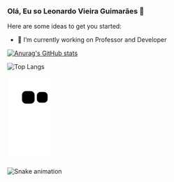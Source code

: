 ### Olá, Eu so Leonardo Vieira Guimarães 👋

Here are some ideas to get you started:

- 🔭 I’m currently working on Professor and Developer
<!-- - 🌱 I’m currently learning ...
- 👯 I’m looking to collaborate on ...
- 🤔 I’m looking for help with ...
- 💬 Ask me about ...
- 📫 How to reach me: ...
- 😄 Pronouns: ...
- ⚡ Fun fact: ... -->


[![Anurag's GitHub stats](https://github-readme-stats.vercel.app/api?username=LeonardoVieiraGuimaraes&show&icons=true&theme=transparent)](https://github.com/anuraghazra/github-readme-stats)

![Top Langs](https://github-readme-stats.vercel.app/api/top-langs/?username=LeonardoVieiraGuimaraes&hide_progress=true)


![Snake Game](https://github.com/LeonardoVieiraGuimaraes/LeonardoVieiraGuimaraes/blob/output/github-contribution-grid-snake.svg)


![Snake animation](https://github.com/ubiratan-motta/ubiratan-motta/blob/output/github-contribution-grid-snake.svg)